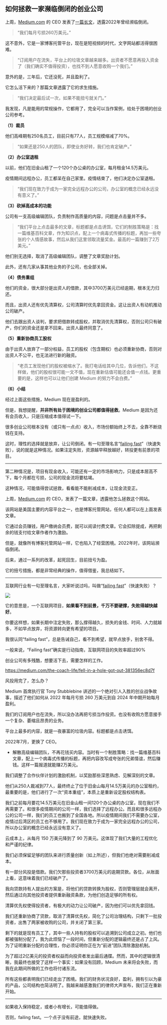 ## 如何拯救一家濒临倒闭的创业公司

上周，[Medium.com](https://medium.com) 的 CEO 发表了[一篇长文](https://medium.com/the-coach-life/fell-in-a-hole-got-out-381356ec8d7f)，透露2022年曾经濒临倒闭。

> “我们每月亏损260万美元。”

这不意外，它是一家博客托管平台，现在是短视频的时代，文字网站都活得很困难。

> “订阅用户在流失，平台上的垃圾文章越来越多。出资者不愿意再投入资金了（我们确实不值得投资），也找不到人愿意收购一个我们。”

意外的是，三年后，它还没死，并且盈利了。

它怎么活下来的？那篇文章透露了它的求生措施。

> “我们决定最后试一次，如果不能扭亏就关门。”

我发现，凡是能用的常规操作，它都用了，完全可以当作案例，给处于困境的创业公司参考。

**（1）裁员**

他们高峰期有250名员工，目前只有77人，员工规模缩减了70%。

> “如果还是250人的团队，即使业务好转，我们也肯定破产。”

**（2）办公室退租**

以前，他们在旧金山租了一个120个办公桌的办公室，每月租金14.5万美元。

疫情期间远程办公，员工都呆在自己家里。疫情结束了，他们决定办公室退租。

> “我们现在致力于成为一家完全远程办公的公司，办公室的概念已经永远没有意义了。”

**（3）砍掉高成本的功能**

公司有一支高级编辑团队，负责制作高质量的内容，问题是点击量并不多。

> “我们平台上点击最多的文章，标题都是点击诱饵，它们的制胜策略是：找一篇维基百科文章，作为知识点，配上一个病毒式传播的标题，再加一些夸张的个人情感故事，然后从我们这里领取流量奖金。最高的一篇赚到了2万美元。”

他们别无选择，取消了高级编辑团队，调整了文章奖励计划。

此外，还有几家从事其他业务的子公司，也全部关掉。

**（4）债务重组**

他们的资金，很大部分是出资人的借款，其中3700万美元已经逾期，根本无力归还。

而且，出资人还有优先清算权，公司清算时优先拿回资金。这让出资人有动机推动公司破产。

他们去跟出资人谈判，要求把借款转成股权，并取消优先清算权，否则公司只有破产，你们的资金还是拿不回来。出资人最终同意了。

**（5）重新协商员工股权**

由于出资人放弃了一部分权益，员工的股权（包含期权）也必须重新协商，否则对出资人不公平，也无法进行新的融资。

> “老员工发现他们的股权被缩水了。我打电话给其中几位，告诉他们，不这样做，他们的股权很可能一文不值，现在重新估值可能还会值一点钱。更重要的是，这样也可以让他们创建 Medium 的努力不会白费。”

**（6）小结**

经过上面这些措施，Medium 现在是盈利的。

但是，我想提醒，**并非所有处于困境的创业公司都值得拯救**。Medium 是因为还有会员收入，只是压缩成本值得试一下。

很多创业公司根本没有（或只有一点点）收入，市场份额始终上不去，全靠不断烧钱在支持。

这时，理性的选择就是放弃，让公司倒闭。有一句至理名言“[failing fast](https://en.wikipedia.org/wiki/Fail_fast_(business))”（快速失败），说的就是这种情况。如果注定失败，资源越早释放越好，转投更有前景的项目。

---

第二种情况是，项目有现金收入，可能还有一定的市场影响力，只是成本居高不下，每个月都在亏损，公司的现金流将要枯竭。

这种情况，可能值得尝试拯救，看看能不能削减成本，让现金流变正。

上周，[Medium.com](https://medium.com) 的 CEO，发表了一篇文章，透露他怎么拯救这个网站。

该网站是美国主要的内容平台之一，也是博客托管网站，任何人都可以在上面发表文章。

它通过会员赚钱，用户缴纳会员费，就可以阅读付费文章。它会扣除提成，再把剩余的钱支付给文章作者作为激励。

但是，就像所有博客托管网站一样，它也陷入了经营困境。2022年时，该网站濒临倒闭。

后来，通过一系列的改革，起死回生，目前扭亏为盈。

它的扭亏措施，都是非常经典的操作，值得借鉴，我总结如下。

---

互联网行业有一句至理名言，大家听说过吗，叫做“[failing fast]()”（快速失败）？

![](https://cdn.beekka.com/blogimg/asset/202507/bg2025071804.webp)

它的意思是，一个互联网项目，**如果看不到前景，千万不要硬撑，失败得越快越好**。

你要这样想，如果长期中注定失败，那么撑得越久，损失的金钱、时间、人力就越多，不如早点放弃，将资源转向更有希望的项目。

我很认同“failing fast”，总是告诫自己，看不到希望，就早点放手，别舍不得。

一般来说，“Failing fast”确实是行动指南，互联网项目的失败率超过90%

创业公司有多残酷，想要活下去，需要怎样的工作。

https://medium.com/the-coach-life/fell-in-a-hole-got-out-381356ec8d7f

风投用完了，怎么办？

Medium 首席执行官 Tony Stubblebine 讲述的一个绝对引人入胜的创业战争故事，描述了他们如何从 2022 年每月亏损 260 万美元到自 2024 年中期开始每月盈利。

我们的订阅用户也在流失，所以没办法再把亏损当作投资。也没有收购方愿意接手一个复杂、萎缩且昂贵的业务。

平台上最多的内容，就是一夜暴富的垃圾内容。标题都是点击诱饵。

2022年7月，更换了 CEO。

- 解散高级编辑团队，不再花钱买内容。当时有一个制胜策略：找一篇维基百科文章，配上一个病毒式传播的标题，再把内容改写成夸张的兄弟情谊，然后赚钱。这样一篇报道就能赚2万美元。

我们调整了合作伙伴计划的激励机制，以奖励那些深思熟虑、见解深刻的文章。

他们从250人裁减到77人，最终终止了位于旧金山每月14.5万美元的办公室租约，最重要的是，他们进行了一次“资本重组”，本质上是重新设定股权结构表。

我们之前每月要花14.5万美元在旧金山租一间120个办公桌的办公室，现在我们不再需要了。和很多疫情期间的公司一样，我们选择了远程办公。而且和很多远程办公的公司一样，我们的员工也搬到了全国各地。所以疫情期间我们不需要办公室，疫情过后湾区的员工也不够用了。我们现在致力于成为一家完全远程办公的公司，所以办公室的概念已经永远没有意义了。

云成本上，从每月 150 万美元降到了 90 万美元。这体现了我们大量的工程优化和严谨的纪律。

我们必须保留足够的团队来进行质量创新（如上所述），但我们也绝对需要削减成本。

有一部分风投是借款。我们欠那些投资者3700万美元的逾期贷款。各位，从账面上看，这意味着我们已经破产了。

我向贷款持有人提出的方案是，将他们的贷款转换为股权，否则管理层就会离开，然后通过向其他投资者提供重新融资条款，为他们创造足够的所有权。

清算优先权使得投资者，有极大的动力让公司破产，因为他们可以优先拿回钱。

我们还重新协商了贷款，取消了清算优先权，简化了公司治理结构，只剩下一批投资者，出售了两家被收购的公司，并关闭了第三家。

剩下的就是现有员工了，其中一些人持有的股权可以追溯到公司成立之初。他们也都被强制分配了。我为此烦恼了一段时间，但重新分配的逻辑最终还是占了上风。为了证明重新分配的合理性，你必须证明你正在为“前进”团队清除激励机制。

为了超过2亿美元的投资者权益而向投资者发出最后通牒。然而，其中的逻辑很清晰，我最终也接受了这样一个事实：如果没有回顾，Medium 未来将会失败，而我在此期间所做的工作也将付诸东流。

所有这些都表明我们已经走出了困境。我们的财务状况良好，盈利，拥有引以为豪的产品，公司结构也简洁明了。我越来越感激我们的律师大声宣布，我们正在重新开始。

---

如果收入保持稳定，或者小有增长，可能值得做。

否则，failing fast。一个点子没有前途，就快速失败。